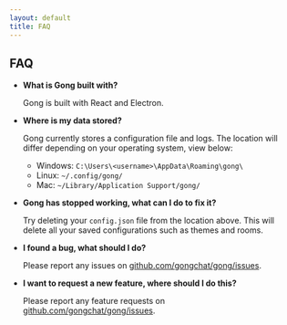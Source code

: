 ```yaml
---
layout: default
title: FAQ
---
```


## FAQ

- **What is Gong built with?**

  Gong is built with React and Electron.

- **Where is my data stored?**

  Gong currently stores a configuration file and logs. The location will differ depending on your operating system, view below:

  - Windows: `C:\Users\<username>\AppData\Roaming\gong\`
  - Linux: `~/.config/gong/`
  - Mac: `~/Library/Application Support/gong/`

- **Gong has stopped working, what can I do to fix it?**
  
  Try deleting your `config.json` file from the location above. This will delete all your saved configurations such as themes and rooms.

- **I found a bug, what should I do?**

  Please report any issues on [github.com/gongchat/gong/issues](https://github.com/gongchat/gong/issues).

- **I want to request a new feature, where should I do this?**

  Please report any feature requests on [github.com/gongchat/gong/issues](https://github.com/gongchat/gong/issues).